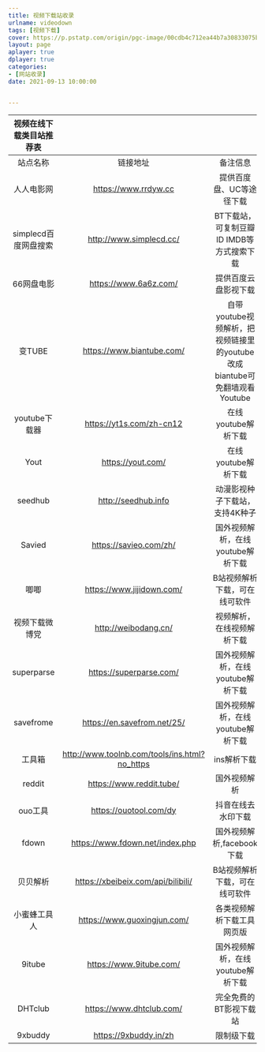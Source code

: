 ```yaml
---
title: 视频下载站收录
urlname: videodown
tags: [视频下载]
cover: https://p.pstatp.com/origin/pgc-image/00cdb4c712ea44b7a30833075b0c637d
layout: page
aplayer: true
dplayer: true
categories:
- [网站收录]
date: 2021-09-13 10:00:00


---
```






| 视频在线下载类目站推荐表 |                                               |                                                              |
| :----------------------: | :-------------------------------------------: | :----------------------------------------------------------: |
|         站点名称         |                   链接地址                    |                           备注信息                           |
|        人人电影网        |             https://www.rrdyw.cc              |                   提供百度盘、UC等途径下载                   |
|   simplecd百度网盘搜索   |            http://www.simplecd.cc/            |          BT下载站，可复制豆瓣ID IMDB等方式搜索下载           |
|        66网盘电影        |             https://www.6a6z.com/             |                     提供百度云盘影视下载                     |
|          变TUBE          |           https://www.biantube.com/           | 自带youtube视频解析，把视频链接里的youtube改成biantube可免翻墙观看Youtube |
|      youtube下载器       |           https://yt1s.com/zh-cn12            |                     在线youtube解析下载                      |
|           Yout           |               https://yout.com/               |                     在线youtube解析下载                      |
|         seedhub          |              http://seedhub.info              |                动漫影视种子下载站，支持4K种子                |
|          Savied          |            https://savieo.com/zh/             |              国外视频解析，在线youtube解析下载               |
|           唧唧           |           https://www.jijidown.com/           |                B站视频解析下载，可在线可软件                 |
|      视频下载微博党      |             http://weibodang.cn/              |                  视频解析，在线视频解析下载                  |
|        superparse        |            https://superparse.com/            |              国外视频解析，在线youtube解析下载               |
|        savefrome         |          https://en.savefrom.net/25/          |              国外视频解析，在线youtube解析下载               |
|          工具箱          | http://www.toolnb.com/tools/ins.html?no_https |                         ins解析下载                          |
|          reddit          |           https://www.reddit.tube/            |                         国外视频解析                         |
|         ouo工具          |            https://ouotool.com/dy             |                      抖音在线去水印下载                      |
|          fdown           |        https://www.fdown.net/index.php        |                  国外视频解析,facebook下载                   |
|         贝贝解析         |      https://xbeibeix.com/api/bilibili/       |                B站视频解析下载，可在线可软件                 |
|       小蜜蜂工具人       |          https://www.guoxingjun.com/          |                  各类视频解析下载工具网页版                  |
|          9itube          |            https://www.9itube.com/            |              国外视频解析，在线youtube解析下载               |
|         DHTclub          |           https://www.dhtclub.com/            |                    完全免费的BT影视下载站                    |
|         9xbuddy          |             https://9xbuddy.in/zh             |                          限制级下载                          |